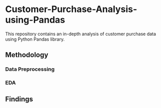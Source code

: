 # Customer-Purchase-Analysis-using-Pandas
This repository contains an in-depth analysis of customer purchase data using Python Pandas library.

## Methodology

### Data Preprocessing

### EDA

## Findings
